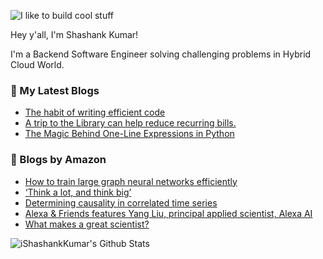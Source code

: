 ![I like to build cool stuff](https://res.cloudinary.com/dt8g3rhcy/image/upload/v1595929574/i_like_to_build_cool_shit._1_nzbwjh.png)

Hey y'all, I'm Shashank Kumar! 

I'm a Backend Software Engineer solving challenging problems in Hybrid Cloud World.

### 📕 My Latest Blogs
<!-- BLOG-POST-LIST:START -->
- [The habit of writing efficient code](https://medium.com/@ishashankkumar/the-habit-of-writing-efficient-code-153b05f04269?source=rss-d24dda280d5f------2)
- [A trip to the Library can help reduce recurring bills.](https://medium.com/swlh/a-trip-to-the-library-can-help-reduce-recurring-bills-23bca495cdf5?source=rss-d24dda280d5f------2)
- [The Magic Behind One-Line Expressions in Python](https://medium.com/swlh/the-magic-behind-one-line-expressions-in-python-816c10180c5c?source=rss-d24dda280d5f------2)
<!-- BLOG-POST-LIST:END -->

### 📕 Blogs by Amazon
<!-- AMAZON-BLOG-POST-LIST:START -->
- [How to train large graph neural networks efficiently](https://www.amazon.science/blog/how-to-train-large-graph-neural-networks-efficiently)
- [‘Think a lot, and think big’](https://www.amazon.science/working-at-amazon/think-a-lot-and-think-big)
- [Determining causality in correlated time series](https://www.amazon.science/blog/determining-causality-in-correlated-time-series)
- [Alexa & Friends features Yang Liu, principal applied scientist, Alexa AI](https://www.amazon.science/videos-webinars/alexa-friends-features-yang-liu-amazon-principal-applied-scientist-alexa-ai)
- [What makes a great scientist?](https://www.amazon.science/working-at-amazon/what-makes-a-great-scientist)
<!-- AMAZON-BLOG-POST-LIST:END -->



<img align="center" alt="iShashankKumar's Github Stats" src="https://github-readme-stats.vercel.app/api?username=ishashankkumar&show_icons=true&hide_border=true" />
